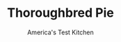 ---
layout: ../../layouts/MarkdownPostLayout.astro
title: Thoroughbred Pie
author: America's Test Kitchen
pubDate: 2023-03-15
description: "What better way to top off the Kentucky Derby than with a slice of chocolate-walnut-bourbon pie? None, as long as you rein in the runaway sweetness."
image_url: https://res.cloudinary.com/hksqkdlah/image/upload/ar_1:1,c_fill,dpr_2.0,f_auto,fl_lossy.progressive.strip_profile,g_faces:auto,q_auto:low,w_344/SFS_thoroughbred_Pie_7_r6saj7
tags: ["Desserts or Baked Goods","Southern","Chocolate","Dessert Pies","Cookbook Collection"]
calories: 3452
protein: 3
carbohydrates: 51
fats: 
fiber: 1
ingredients: ["1 (9-inch) unbaked, pie shell","3 ounces, bittersweet chocolate, chopped fine","8 tablespoons (1 stick), unsalted butter, cut into 8 pieces","3 tablespoons, bourbon","3/4 cup (5¼ ounces), granulated sugar","1/2 cup packed (3½ ounces), light brown sugar","2 tablespoons, cornstarch","1/2 teaspoon, salt","2 , large eggs plus 1 yolk, lightly beaten","1 teaspoon, vanilla extract","1 1/2 cups, walnuts, toasted and chopped"]
serves: 8
time: "1¾ hours, plus 1 hour chilling and 4 hours cooling"
instructions: ["Cover pie shell with plastic wrap and refrigerate 40 minutes, then freeze 20 minutes. Adjust oven rack to lower-middle position and heat oven to 375 degrees. Line chilled pie shell with two 12-inch squares parchment paper, letting parchment hang over edges of dough. Top with pie weights and bake until surface of dough no longer looks wet, 20 to 25 minutes.","Remove pie from oven and reduce oven temperature to 325 degrees. Carefully remove parchment and weights and sprinkle chocolate over bottom of hot crust. Let sit 5 minutes, then spread chocolate into even layer; set aside.","Melt butter in small saucepan over medium-low heat. Cook, stirring constantly, until butter is nutty brown, 5 to 7 minutes. Off heat, slowly stir in bourbon (mixture will bubble strongly) and let cool 5 minutes.","Whisk granulated sugar, brown sugar, cornstarch, and salt in large bowl until combined. Add eggs, yolk, and vanilla, whisking until smooth. Slowly whisk in warm butter mixture until incorporated. Stir in walnuts and pour filling into chocolate-lined crust. Bake until filling is puffed and center jiggles slightly when pie is gently shaken, 35 to 40 minutes. Cool on wire rack 4 hours. Serve with Bourbon Whipped Cream. (Pie can be refrigerated, covered, for 2 days.)"]
nutrition: ["96 mg Potassium","58 mg Phosphorus","25 mg Calcium","18 mg Magnesium","237 mg Sodium","23 g Fat","7 g Monounsaturated","2 g Polyunsaturated","77 mg Cholesterol","12 g Saturated","1 g Fiber","5 µg Folic acid","10 µg Folate (food)","33 g Sugars","1 µg Vitamin K","21 g Water","51 g Carbs","19 µg Folate equivalent (total)","3 g Protein","117 µg Vitamin A","431 kcal Energy","33 g Sugars, added","3452 calories"]
notes: "Use your favorite pie dough or our recipe (related)."
---